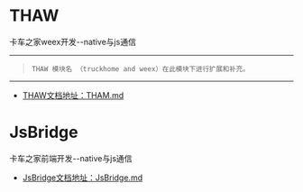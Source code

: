 # THAW
卡车之家weex开发--native与js通信



---
>     THAW 模块名 （truckhome and weex）在此模块下进行扩展和补充。
---

- [THAW文档地址：THAM.md](THAM.md)



# JsBridge
卡车之家前端开发--native与js通信


- [JsBridge文档地址：JsBridge.md](JsBridge.md)
